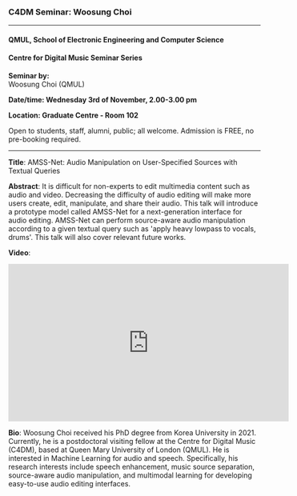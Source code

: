 ### C4DM Seminar: Woosung Choi
-----------------

#### QMUL, School of Electronic Engineering and Computer Science

#### Centre for Digital Music Seminar Series

**Seminar by:**   
    Woosung Choi (QMUL)

**Date/time: Wednesday 3rd of November, 2.00-3.00 pm**

**Location: Graduate Centre - Room 102**  

Open to students, staff, alumni, public; all welcome.
Admission is FREE, no pre-booking required.

-----------------

<b>Title</b>: AMSS-Net: Audio Manipulation on User-Specified Sources with Textual Queries

<b>Abstract</b>:
It is difficult for non-experts to edit multimedia content such as audio and video. Decreasing the difficulty of audio editing will make more users create, edit, manipulate, and share their audio. This talk will introduce a prototype model called AMSS-Net for a next-generation interface for audio editing. AMSS-Net can perform source-aware audio manipulation according to a given textual query such as 'apply heavy lowpass to vocals, drums'. This talk will also cover relevant future works.

<b>Video</b>:
<iframe width="560" height="315" src="https://www.youtube.com/embed/papnEDGQs4Q" frameborder="0" allowfullscreen></iframe>

<b>Bio</b>: 
Woosung Choi received his PhD degree from Korea University in 2021.
Currently, he is a postdoctoral visiting fellow at the Centre for Digital Music (C4DM), based at Queen Mary University of London (QMUL).
He is interested in Machine Learning for audio and speech. Specifically, his research interests include speech enhancement, music source separation, source-aware audio manipulation, and multimodal learning for developing easy-to-use audio editing interfaces.
